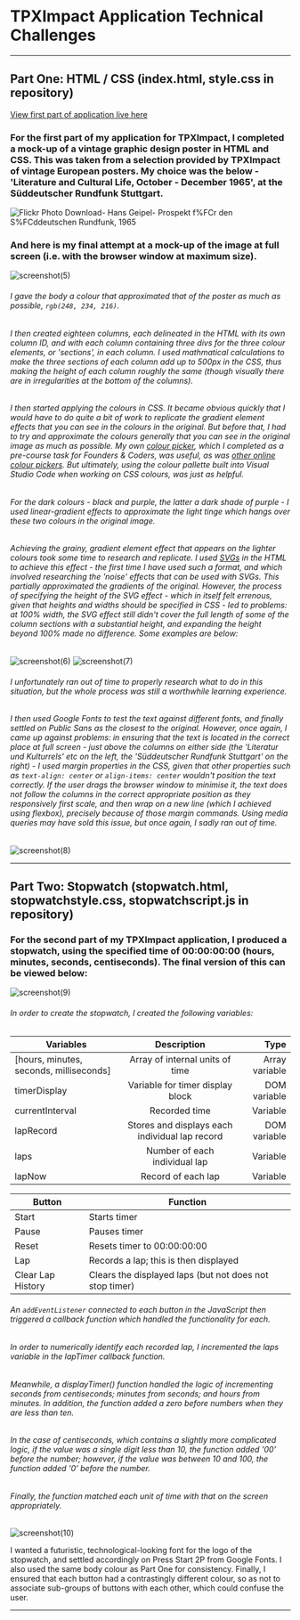 # TPXImpact Application Technical Challenges

---

## Part One: HTML / CSS (index.html, style.css in repository)

[View first part of application live here](https://dominicsimpson.github.io/tpximpactapplication)

### For the first part of my application for TPXImpact, I completed a mock-up of a vintage graphic design poster in HTML and CSS. This was taken from a selection provided by TPXImpact of vintage European posters. My choice was the below - 'Literature and Cultural Life, October - December 1965', at the Süddeutscher Rundfunk Stuttgart. 

![Flickr Photo Download- Hans Geipel- Prospekt f%FCr den S%FCddeutschen Rundfunk, 1965](https://user-images.githubusercontent.com/52511353/205156216-63cf4e8f-5043-4a56-8d7d-31a4f2742d66.jpg)

### And here is my final attempt at a mock-up of the image at full screen (i.e. with the browser window at maximum size).

![screenshot(5)](https://user-images.githubusercontent.com/52511353/205160770-dac72eaa-6e18-4d8a-9d9e-54f8b7c54a2d.png)

###### I gave the body a colour that approximated that of the poster as much as possible, ```rgb(248, 234, 216)```.
###### I then created eighteen columns, each delineated in the HTML with its own column ID, and with each column containing three divs for the three colour elements, or 'sections', in each column. I used mathmatical calculations to make the three sections of each column add up to 500px in the CSS, thus making the height of each column roughly the same (though visually there are in irregularities at the bottom of the columns).
###### I then started applying the colours in CSS. It became obvious quickly that I would have to do quite a bit of work to replicate the gradient element effects that you can see in the colours in the original. But before that, I had to try and approximate the colours generally that you can see in the original image as much as possible. My own [colour picker](https://github.com/DominicSimpson/facprecolorpicker), which I completed as a pre-course task for Founders & Coders, was useful, as was [other online colour pickers](https://paletton.com/#uid=1000u0kllllaFw0g0qFqFg0w0aF). But ultimately, using the colour pallette built into Visual Studio Code when working on CSS colours, was just as helpful.
###### For the dark colours - black and purple, the latter a dark shade of purple - I used linear-gradient effects to approximate the light tinge which hangs over these two colours in the original image.
###### Achieving the grainy, gradient element effect that appears on the lighter colours took some time to research and replicate. I used [SVGs](https://en.wikipedia.org/wiki/SVG) in the HTML to achieve this effect - the first time I have used such a format, and which involved researching the 'noise' effects that can be used with SVGs. This partially approximated the gradients of the original. However, the process of specifying the height of the SVG effect - which in itself felt errenous, given that heights and widths should be specified in CSS - led to problems: at 100% width, the SVG effect still didn't cover the full length of some of the column sections with a substantial height, and expanding the height beyond 100% made no difference. Some examples are below:

![screenshot(6)](https://user-images.githubusercontent.com/52511353/205163670-9e95c775-e58c-4a9d-adb9-9c3816312483.png)
![screenshot(7)](https://user-images.githubusercontent.com/52511353/205163932-626c48cd-f170-4263-af26-712d3823c427.png)

###### I unfortunately ran out of time to properly research what to do in this situation, but the whole process was still a worthwhile learning experience.
###### I then used Google Fonts to test the text against different fonts, and finally settled on Public Sans as the closest to the original. However, once again, I came up against problems: in ensuring that the text is located in the correct place at full screen - just above the columns on either side (the 'Literatur und Kulturrels' etc on the left, the 'Süddeutscher Rundfunk Stuttgart' on the right) - I used margin properties in the CSS, given that other properties such as ```text-align: center``` or ```align-items: center``` wouldn't position the text correctly. If the user drags the browser window to minimise it, the text does not follow the columns in the correct appropriate position as they responsively first scale, and then wrap on a new line (which I achieved using flexbox), precisely because of those margin commands. Using media queries may have sold this issue, but once again, I sadly ran out of time.


![screenshot(8)](https://user-images.githubusercontent.com/52511353/205165645-3d0d6813-9f07-4c95-95b6-11fe341c08a0.png)

---

## Part Two: Stopwatch (stopwatch.html, stopwatchstyle.css, stopwatchscript.js in repository)

### For the second part of my TPXImpact application, I produced a stopwatch, using the specified time of 00:00:00:00 (hours, minutes, seconds, centiseconds). The final version of this can be viewed below:

![screenshot(9)](https://user-images.githubusercontent.com/52511353/205179498-f40d2695-bf39-48c2-ad7e-ff4fa88b15e5.png)

###### In order to create the stopwatch, I created the following variables:

| Variables                               | Description                                                       | Type                  |
| -------------                           |:-------------:                                                    | -----:                |
| [hours, minutes, seconds, milliseconds] | Array of internal units of time                                   | Array variable        |
| timerDisplay                            | Variable for timer display block                                  | DOM variable          |
| currentInterval                         | Recorded time                                                     | Variable              |
| lapRecord                               | Stores and displays each individual lap record                    | DOM variable          |
| laps                                    | Number of each individual lap                                     | Variable              |
| lapNow                                  | Record of each lap                                                | Variable              |

| Button            | Function                                                |
| ---------         | ---------                                               |
| Start             | Starts timer                                            |
| Pause             | Pauses timer                                            |
| Reset             | Resets timer to 00:00:00:00                             |
| Lap               | Records a lap; this is then displayed                   |
| Clear Lap History | Clears the displayed laps (but not does not stop timer) |


###### An ```addEventListener``` connected to each button in the JavaScript then triggered a callback function which handled the functionality for each.
###### In order to numerically identify each recorded lap, I incremented the laps variable in the lapTimer callback function. 

###### Meanwhile, a displayTimer() function handled the logic of incrementing seconds from centiseconds; minutes from seconds; and hours from minutes. In addition, the function added a zero before numbers when they are less than ten.
###### In the case of centiseconds, which contains a slightly more complicated logic, if the value was a single digit less than 10, the function added '00' before the number; however, if the value was between 10 and 100, the function added '0' before the number.
###### Finally, the function matched each unit of time with that on the screen appropriately.

![screenshot(10)](https://user-images.githubusercontent.com/52511353/205178978-4df46f13-00da-4233-bf3d-db43ab2aa632.png)

I wanted a futuristic, technological-looking font for the logo of the stopwatch, and settled accordingly on Press Start 2P from Google Fonts. I also used the same body colour as Part One for consistency. Finally, I ensured that each button had a contrastingly different colour, so as not to associate sub-groups of buttons with each other, which could confuse the user. 

---
